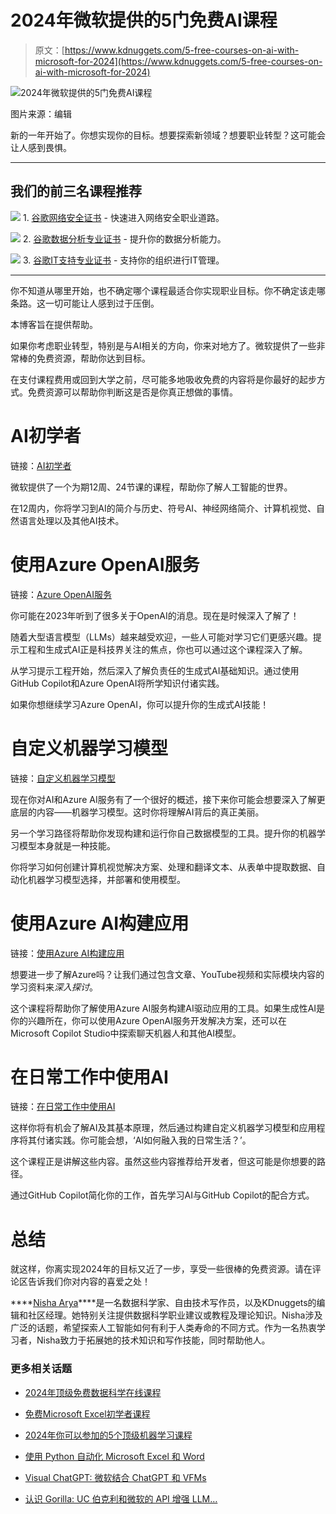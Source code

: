# 2024年微软提供的5门免费AI课程

> 原文：[https://www.kdnuggets.com/5-free-courses-on-ai-with-microsoft-for-2024](https://www.kdnuggets.com/5-free-courses-on-ai-with-microsoft-for-2024)

![2024年微软提供的5门免费AI课程](../Images/9b7014c8b14a1beb95c9959a6f7976e1.png)

图片来源：编辑

新的一年开始了。你想实现你的目标。想要探索新领域？想要职业转型？这可能会让人感到畏惧。

* * *

## 我们的前三名课程推荐

![](../Images/0244c01ba9267c002ef39d4907e0b8fb.png) 1\. [谷歌网络安全证书](https://www.kdnuggets.com/google-cybersecurity) - 快速进入网络安全职业道路。

![](../Images/e225c49c3c91745821c8c0368bf04711.png) 2\. [谷歌数据分析专业证书](https://www.kdnuggets.com/google-data-analytics) - 提升你的数据分析能力。

![](../Images/0244c01ba9267c002ef39d4907e0b8fb.png) 3\. [谷歌IT支持专业证书](https://www.kdnuggets.com/google-itsupport) - 支持你的组织进行IT管理。

* * *

你不知道从哪里开始，也不确定哪个课程最适合你实现职业目标。你不确定该走哪条路。这一切可能让人感到过于压倒。

本博客旨在提供帮助。

如果你考虑职业转型，特别是与AI相关的方向，你来对地方了。微软提供了一些非常棒的免费资源，帮助你达到目标。

在支付课程费用或回到大学之前，尽可能多地吸收免费的内容将是你最好的起步方式。免费资源可以帮助你判断这是否是你真正想做的事情。

# AI初学者

链接：[AI初学者](https://microsoft.github.io/AI-For-Beginners/)

微软提供了一个为期12周、24节课的课程，帮助你了解人工智能的世界。

在12周内，你将学习到AI的简介与历史、符号AI、神经网络简介、计算机视觉、自然语言处理以及其他AI技术。

# 使用Azure OpenAI服务

链接：[Azure OpenAI服务](https://learn.microsoft.com/en-us/collections/20mirj4odnj6o)

你可能在2023年听到了很多关于OpenAI的消息。现在是时候深入了解了！

随着大型语言模型（LLMs）越来越受欢迎，一些人可能对学习它们更感兴趣。提示工程和生成式AI正是科技界关注的焦点，你也可以通过这个课程深入了解。

从学习提示工程开始，然后深入了解负责任的生成式AI基础知识。通过使用GitHub Copilot和Azure OpenAI将所学知识付诸实践。

如果你想继续学习Azure OpenAI，你可以提升你的生成式AI技能！

# 自定义机器学习模型

链接：[自定义机器学习模型](https://learn.microsoft.com/en-us/collections/5m3syp2eex2rm)

现在你对AI和Azure AI服务有了一个很好的概述，接下来你可能会想要深入了解更底层的内容——机器学习模型。这时你将理解AI背后的真正美丽。

另一个学习路径将帮助你发现构建和运行你自己数据模型的工具。提升你的机器学习模型本身就是一种技能。

你将学习如何创建计算机视觉解决方案、处理和翻译文本、从表单中提取数据、自动化机器学习模型选择，并部署和使用模型。

# 使用Azure AI构建应用

链接：[使用Azure AI构建应用](https://learn.microsoft.com/en-us/collections/erkiyp71jpmgp)

想要进一步了解Azure吗？让我们通过包含文章、YouTube视频和实际模块内容的学习资料来*深入探讨*。

这个课程将帮助你了解使用Azure AI服务构建AI驱动应用的工具。如果生成性AI是你的兴趣所在，你可以使用Azure OpenAI服务开发解决方案，还可以在Microsoft Copilot Studio中探索聊天机器人和其他AI模型。

# 在日常工作中使用AI

链接：[在日常工作中使用AI](https://learn.microsoft.com/en-us/collections/nq2b20y286pnj)

这样你将有机会了解AI及其基本原理，然后通过构建自定义机器学习模型和应用程序将其付诸实践。你可能会想，‘AI如何融入我的日常生活？’。

这个课程正是讲解这些内容。虽然这些内容推荐给开发者，但这可能是你想要的路径。

通过GitHub Copilot简化你的工作，首先学习AI与GitHub Copilot的配合方式。

# 总结

就这样，你离实现2024年的目标又近了一步，享受一些很棒的免费资源。请在评论区告诉我们你对内容的喜爱之处！

[](https://www.linkedin.com/in/nisha-arya-ahmed/)****[Nisha Arya](https://www.linkedin.com/in/nisha-arya-ahmed/)****是一名数据科学家、自由技术写作员，以及KDnuggets的编辑和社区经理。她特别关注提供数据科学职业建议或教程及理论知识。Nisha涉及广泛的话题，希望探索人工智能如何有利于人类寿命的不同方式。作为一名热衷学习者，Nisha致力于拓展她的技术知识和写作技能，同时帮助他人。

### 更多相关话题

+   [2024年顶级免费数据科学在线课程](https://www.kdnuggets.com/top-free-data-science-online-courses-for-2024)

+   [免费Microsoft Excel初学者课程](https://www.kdnuggets.com/2022/09/free-microsoft-excel-beginners-course.html)

+   [2024年你可以参加的5个顶级机器学习课程](https://www.kdnuggets.com/5-top-machine-learning-courses-you-can-take-in-2024)

+   [使用 Python 自动化 Microsoft Excel 和 Word](https://www.kdnuggets.com/2021/08/automate-microsoft-excel-word-python.html)

+   [Visual ChatGPT: 微软结合 ChatGPT 和 VFMs](https://www.kdnuggets.com/2023/03/visual-chatgpt-microsoft-combine-chatgpt-vfms.html)

+   [认识 Gorilla: UC 伯克利和微软的 API 增强 LLM…](https://www.kdnuggets.com/2023/06/meet-gorilla-uc-berkeley-microsoft-apiaugmented-llm-outperforms-gpt4-chatgpt-claude.html)
